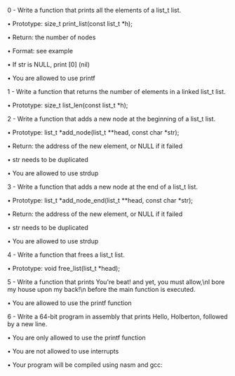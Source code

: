 0 - Write a function that prints all the elements of a list_t list.

•	Prototype: size_t print_list(const list_t *h);

•	Return: the number of nodes

•	Format: see example

•	If str is NULL, print [0] (nil)

•	You are allowed to use printf

1 - Write a function that returns the number of elements in a linked list_t list.

•	Prototype: size_t list_len(const list_t *h);

2 - Write a function that adds a new node at the beginning of a list_t list.

•	Prototype: list_t *add_node(list_t **head, const char *str);

•	Return: the address of the new element, or NULL if it failed

•	str needs to be duplicated

•	You are allowed to use strdup

3 - Write a function that adds a new node at the end of a list_t list.

•	Prototype: list_t *add_node_end(list_t **head, const char *str);

•	Return: the address of the new element, or NULL if it failed

•	str needs to be duplicated

•	You are allowed to use strdup

4 - Write a function that frees a list_t list.

•	Prototype: void free_list(list_t *head);

5 - Write a function that prints You're beat! and yet, you must allow,\nI bore my house upon my back!\n before the main function is executed.

•	You are allowed to use the printf function

6 - Write a 64-bit program in assembly that prints Hello, Holberton, followed by a new line.

•	You are only allowed to use the printf function

•	You are not allowed to use interrupts

•	Your program will be compiled using nasm and gcc:


